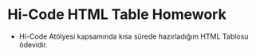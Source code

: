 # Hi-Code HTML Table Homework
* Hi-Code Atölyesi kapsamında kısa sürede hazırladığım HTML Tablosu ödevidir.
